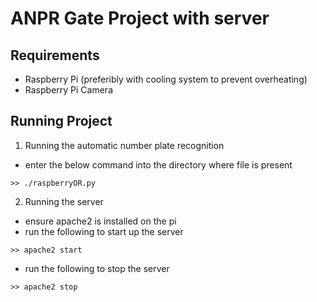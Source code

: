 # ANPR Gate Project with server
## Requirements
- Raspberry Pi (preferibly with cooling system to prevent overheating)
- Raspberry Pi Camera 

## Running Project
1. Running the automatic number plate recognition
- enter the below command into the directory where file is present
```
>> ./raspberryOR.py
```
2. Running the server
- ensure apache2 is installed on the pi
- run the following to start up the server 
```
>> apache2 start
```
- run the following to stop the server
```
>> apache2 stop
```
